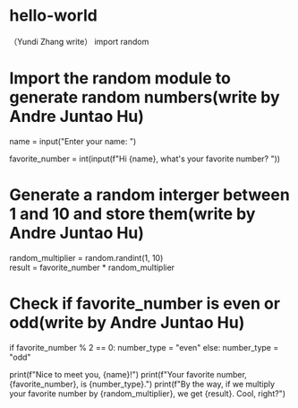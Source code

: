 # hello-world



（Yundi Zhang write）
import random 
# Import the random module to generate random numbers(write by Andre Juntao Hu)
name = input("Enter your name: ")

favorite_number = int(input(f"Hi {name}, what's your favorite number? "))

# Generate a random interger between 1 and 10 and store them(write by Andre Juntao Hu)
random_multiplier = random.randint(1, 10)  
result = favorite_number * random_multiplier
# Check if favorite_number is even or odd(write by Andre Juntao Hu)
if favorite_number % 2 == 0:
    number_type = "even"
else:
    number_type = "odd"

print(f"Nice to meet you, {name}!")
print(f"Your favorite number, {favorite_number}, is {number_type}.")
print(f"By the way, if we multiply your favorite number by {random_multiplier}, we get {result}. Cool, right?")

